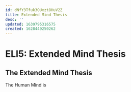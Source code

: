 ```yaml
---
id: dNfY3Tfuk3OUxzt8HuV2Z
title: Extended Mind Thesis
desc: ''
updated: 1639795316575
created: 1628449250262
---
```

# ELI5: Extended Mind Thesis
The Extended Mind Thesis
------------------------

The Human Mind is
